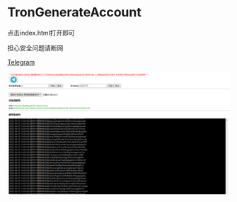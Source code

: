 # TronGenerateAccount

点击index.html打开即可

担心安全问题请断网

[Telegram](https://t.me/handao168)

 ![截图](https://github.com/catalyzer66/trongenerate/blob/main/Screenshot_3.png)



